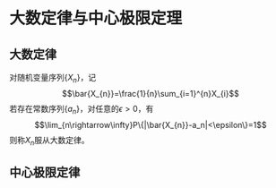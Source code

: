 # 大数定律与中心极限定理
## 大数定律

对随机变量序列$\{X_{n}\}$，记$$\bar{X_{n}}=\frac{1}{n}\sum_{i=1}^{n}X_{i}$$
若存在常数序列$\{a_{n}\}$，对任意的$\epsilon>0$，有$$\lim_{n\rightarrow\infty}P\{|\bar{X_{n}}-a_n|<\epsilon\}=1$$
则称$X_n$服从大数定律。

## 中心极限定律
